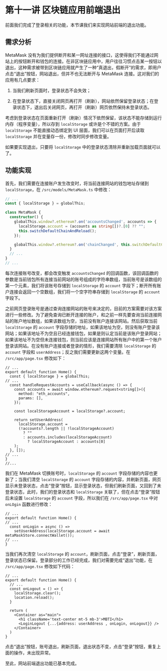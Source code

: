 # 第十一讲 区块链应用前端退出

前面我们完成了登录相关的功能，本节课我们来实现网站前端的退出功能。

## 需求分析

MetaMask 没有为我们提供断开和某一网址连接的接口，这使得我们不能通过网站上的按钮断开和钱包的连接。在非区块链应用中，用户往往习惯点击某一按钮以退出，这种需求被带到区块链应用就产生了一种“真退出，假断开”的需求，即用户点击“退出”按钮，网站退出，但并不也无法断开与 MetaMask 连接。这对我们的应用有几点要求：

1. 当我们刷新页面时，登录状态不会失效；

2. 在登录状态下，直接关闭网页再打开（刷新），网站依然保留登录状态；在登录状态下，退出后关闭网页，再打开（刷新）网页依然保持未登录状态。

考虑到登录状态在页面重新打开（刷新）情况下依然保留，该状态不能存储到运行内存（程序变量），所以存到 `localStorage` 或许是个不错的方案。由于 `localStorage` 不能直接动态绑定到 UI 层面，我们可以在页面打开后读取 `localStorage` 并在变量存一份，修改时同步修改变量。

如果要实现退出，只要将 `localStorage` 中的登录状态清除并重新加载页面就可以了。

## 功能实现

首先，我们需要在连接账户发生改变时，将当前连接网站的钱包地址存储到 `localStorage`，在 `/src/models/MetaMask.ts` 中修改：

```ts
// ...
const { localStorage } = globalThis;

class MetaMask {
  constructor() {
    globalThis.window?.ethereum?.on('accountsChanged', accounts => {
      localStorage.account = (accounts as string[])?.[0] ?? "";
      this.switchDefaultChainAndReload();
    });

    globalThis.window?.ethereum?.on('chainChanged', this.switchDefaultChainAndReload);
  }
  // ...
}
// ...
```

每次连接账号改变，都会改变触发 `accountsChanged` 的回调函数，该回调函数的参数是当前钱包所有连接当前网站的账号组成的字符串数组，当前账号是该数组的第一个元素，我们将该账号存储到 `localStorage` 的 `account` 字段下；断开所有账户连接会返回一个空数组，我们将一个空字符串存储到 `localStorage` 的 `account` 字段下。

之前网页登录账号是通过查询连接网站的账号来决定的，目前的方案需要对该方案进行一些修改。为了避免查询已断开连接的账户，和之前一样先要查询当前连接网站的账户地址数组，如果该数组为空，当前没有账户连接该网站。然后获取当前 `localStorage` 的 `account` 字段存储的地址，如果该地址为空，则没有账户登录该网站；如果该地址不为空且已经连接钱包，如果是则认定当前是该账户登录网站；如果该地址不为空但未连接钱包，则当前应该是连接网站所有账户中的第一个账户登录该网站。在没有账户连接或者登录的情形，我们需要清除 `localStorage` 的 `account` 字段和 `userAddress`；反之我们需要更新这两个变量。在 `/src/app/page.tsx` 修改如下：

```tsx
// ...
export default function Home() {
  const { localStorage } = globalThis;
// ...
  const handleRequestAccounts = useCallback(async () => {
    const accounts = await window.ethereum?.request<string[]>({
      method: "eth_accounts",
      params: [],
    });

    const localStorageAccount = localStorage?.account;

    return setUserAddress(
      localStorage.account =
      (!accounts?.length || !localStorageAccount)
        ? ""
        : accounts.includes(localStorageAccount)
          ? localStorageAccount : accounts[0]
    );
  }, []);
// ...
}
//...
```

我们在 MetaMask 切换账号时，`localStorage` 的 `account` 字段存储的内容也更新了；当我们清空 `localStorage` 的 `account` 字段存储的内容，并刷新页面，网页显示未登录状态，点击“登录”按钮，显示登录状态，但我们刷新页面，又回到了未登录状态，此时，我们的登录状态和 `localStorage` 关联了，但在点击“登录”按钮后未设置 `localStorage` 的 `account` 字段，所以我们在 `/src/app/page.tsx` 中对 `onLOgin` 函数进行修改：

```tsx
// ...
export default function Home() {
// ...
  const onLogin = async () =>
    setUserAddress(localStorage.account = await metaMaskStore.connectWallet());
// ...
}
```

当我们再次清空 `localStorage` 的 `account`，刷新页面，点击“登录”，刷新页面，登录状态已保留。登录部分的工作已经完成，我们对需要完成“退出”功能，在 `/src/app/page.tsx` 修改如下代码：

```tsx
// ...
export default function Home() {
  // ...
  const onLogout = () => {
    localStorage.clear();
    location.reload();
  }

  return (
    <Container as="main">
      <h1 className='text-center mt-5 mb-3'>MBTI</h1>
      <LoginLogout {...{address: userAddress , onLogin, onLogout}} />
    </Container>
  )
}
```

点击“退出”按钮，账号退出，刷新页面，退出状态不变，点击“登录”按钮，重复上面的操作，未出现异常。

至此，网站前端退出功能已基本完成。
